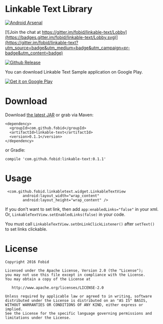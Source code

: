 # Linkable Text Library
[![Android Arsenal](https://img.shields.io/badge/Android%20Arsenal-linkable--text-green.svg?style=flat)](http://android-arsenal.com/details/1/4674)

[![Join the chat at https://gitter.im/fobid/linkable-text/Lobby](https://badges.gitter.im/fobid/linkable-text/Lobby.svg)](https://gitter.im/fobid/linkable-text?utm_source=badge&utm_medium=badge&utm_campaign=pr-badge&utm_content=badge)

[![Github Release][release-image]][release-url]

You can download Linkable Text Sample application on Google Play.

[![Get it on Google Play](http://www.android.com/images/brand/get_it_on_play_logo_small.png)](https://play.google.com/store/apps/details?id=com.github.fobid.linkabletext.sample)

# Download
Download [the latest JAR](https://repo1.maven.org/maven2/com/github/fobid/linkabletext/0.1.1/linkabletext-0.1.1.aar) or grab via Maven:
```
<dependency>
  <groupId>com.github.fobid</groupId>
  <artifactId>linkable-text</artifactId>
  <version>0.1.1</version>
</dependency>
```
or Gradle:
```
compile 'com.github.fobid:linkable-text:0.1.1'
```

# Usage
```
 <com.github.fobid.linkabletext.widget.LinkableTextView
        android:layout_width="wrap_content"
        android:layout_height="wrap_content" />
```
If you don't want to set link, then add `app:enabledLinks="false"` in your xml.
Or, `LinkableTextView.setEnabledLinks(false)` in your code.

You must call `LinkableTextView.setOnLinkClickListener()` after `setText()` to set links  clickable.

# License
```
Copyright 2016 Fobid

Licensed under the Apache License, Version 2.0 (the "License");
you may not use this file except in compliance with the License.
You may obtain a copy of the License at

   http://www.apache.org/licenses/LICENSE-2.0

Unless required by applicable law or agreed to in writing, software
distributed under the License is distributed on an "AS IS" BASIS,
WITHOUT WARRANTIES OR CONDITIONS OF ANY KIND, either express or implied.
See the License for the specific language governing permissions and
limitations under the License.
```

[release-image]: https://img.shields.io/badge/release-v0.1.1-lightgrey.svg
[release-url]: https://github.com/fobid/linkable-text-android/releases/tag/v0.1.1
